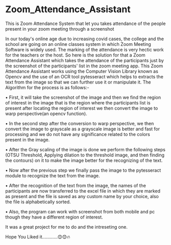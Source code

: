 # Zoom_Attendance_Assistant
This is Zoom Attendance System that let you takes attendance of the people present in your zoom meeting through a screenshot

In our today's online age due to increasing covid cases, the college and the school are going on an online classes system in which Zoom Meeting Software is widely 
used. The marking of the attendance is very hectic work for the teachers or the host.
So here is the solution for that a Zoom Attendance Assistant which takes the attendance of the participants just by the screenshot of the participants' list in the 
zoom meeting app.
This Zoom Attendance Assistant works using the Computer Vision Library known as Opencv and the use of an OCR tool pytesseract which helps to extracts the text from 
the image so that we can further use it or manipulate it.
The Algorithm for the process is as follows:-

•	First, it will take the screenshot of the image and then we find the region of interest in the image that is the region where the participants list is present 
after locating the region of interest we then convert the image to warp perspective(an opencv function).

•	In the second step after the conversion to warp perspective, we then convert the image to grayscale as a grayscale image is better and fast for processing 
and we do not have any significance related to the colors present in the image.

•	After the Gray scaling of the image is done we perform the following steps (OTSU Threshold, Applying dilation to the threshold image, and then finding 
the contours) on it to make the image better for the recognizing of the text.

•	Now after the previous step we finally pass the image to the pytesseract module to recognize the text from the image.

•	After the recognition of the text from the image, the names of the participants are now transferred to the excel file in which they are marked as present 
and the file is saved as any custom name by your choice, also the file is alphabetically sorted.

•	Also, the program can work with screenshot from both mobile and pc though they have a different region of interest.

It was a great project for me to do and the intreseting one.

Hope You Liked it............😊😊🔥

